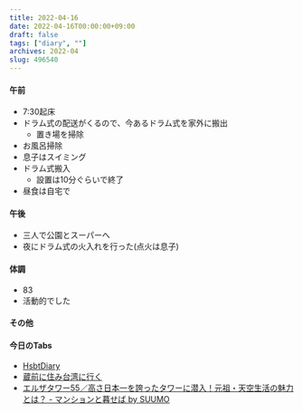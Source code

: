 ```yaml
---
title: 2022-04-16
date: 2022-04-16T00:00:00+09:00
draft: false
tags: ["diary", ""]
archives: 2022-04
slug: 496540
---
```

#### 午前
- 7:30起床
- ドラム式の配送がくるので、今あるドラム式を家外に搬出
  - 置き場を掃除
- お風呂掃除
- 息子はスイミング
- ドラム式搬入
  - 設置は10分ぐらいで終了
- 昼食は自宅で
#### 午後
- 三人で公園とスーパーへ
- 夜にドラム式の火入れを行った(点火は息子)
#### 体調
- 83
- 活動的でした
#### その他
#### 今日のTabs
- [HsbtDiary](https://www.hsbt.org/diary/)
- [蔵前に住み台湾に行く](https://www.kuramae-taiwan.tokyo/)
- [エルザタワー55／高さ日本一を誇ったタワーに潜入！元祖・天空生活の魅力とは？ - マンションと暮せば by SUUMO](https://suumo.jp/library/article/entry/to_1001767078/)
